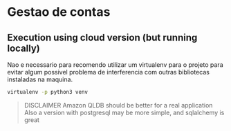 # Gestao de contas

## Execution using cloud version (but running locally)

Nao e necessario para recomendo utilizar um virtualenv para o projeto para evitar algum possivel problema de interferencia com outras bibliotecas instaladas na maquina.

```sh
virtualenv -p python3 venv
```

> DISCLAIMER Amazon QLDB  should be better for a real application
> Also a version with postgresql may be more simple, and sqlalchemy is great
